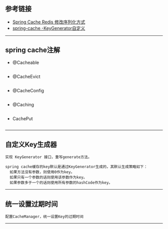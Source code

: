 ## 参考链接
- [Spring Cache Redis 修改序列化方式](https://www.cnblogs.com/niugang0920/p/12186495.html)
- [spring-cache -KeyGenerator自定义](https://www.jianshu.com/p/6ba2d2dbf36e)
---

## spring cache注解
- @Cacheable
```text
```
- @CacheEvict
```text
```
- @CacheConfig
```text
```
- @Caching
```text
```
- CachePut
```text
```
---


## 自定义Key生成器
```text
实现 KeyGenerator 接口，重写generate方法。

spring cache缓存的key默认是通过KeyGenerator生成的，其默认生成策略如下：
  如果方法没有参数，则使用0作为key。
  如果只有一个参数的话则使用该参数作为key。
  如果参数多于一个的话则使用所有参数的hashCode作为key。
```
---


## 统一设置过期时间
```text
配置CacheManager，统一设置Key的过期时间
```
---